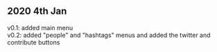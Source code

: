 2020 4th Jan
-
v0.1: added main menu <br />
v0.2: added "people" and "hashtags" menus and added the twitter and contribute buttons
